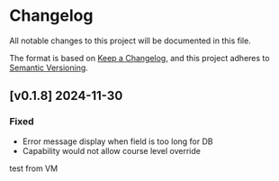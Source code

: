 # Changelog

All notable changes to this project will be documented in this file.

The format is based on [Keep a Changelog](https://keepachangelog.com/en/1.0.0/),
and this project adheres to [Semantic Versioning](https://semver.org/spec/v2.0.0.html).

## [v0.1.8] 2024-11-30

### Fixed

- Error message display when field is too long for DB
- Capability would not allow course level override

test from VM
